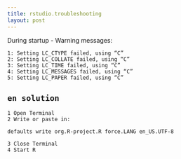 ```yaml
---
title: rstudio.troubleshooting
layout: post
---
```


During startup - Warning messages:

    1: Setting LC_CTYPE failed, using “C”
    2: Setting LC_COLLATE failed, using “C”
    3: Setting LC_TIME failed, using “C”
    4: Setting LC_MESSAGES failed, using “C”
    5: Setting LC_PAPER failed, using “C”

## `en solution`

    1 Open Terminal
    2 Write or paste in:

    defaults write org.R-project.R force.LANG en_US.UTF-8

    3 Close Terminal
    4 Start R
